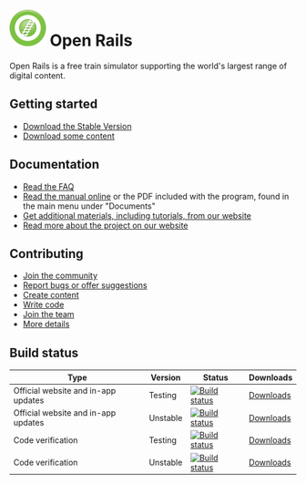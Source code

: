 # ![](../Source/Documentation/Manual/images/or_logo.png) Open Rails

Open Rails is a free train simulator supporting the world's largest range of digital content.

## Getting started

* [Download the Stable Version](http://www.openrails.org/download/program/?utm_campaign=documentation&utm_source=readme&utm_medium=referral)
* [Download some content](http://www.openrails.org/download/content/?utm_campaign=documentation&utm_source=readme&utm_medium=referral)

## Documentation

* [Read the FAQ](http://www.openrails.org/learn/faq/?utm_campaign=documentation&utm_source=readme&utm_medium=referral)
* [Read the manual online](https://open-rails.readthedocs.io/en/1.3.1/) or the PDF included with the program, found in the main menu under "Documents"
* [Get additional materials, including tutorials, from our website](http://www.openrails.org/learn/manual-and-tutorials/?utm_campaign=documentation&utm_source=readme&utm_medium=referral)
* [Read more about the project on our website](http://www.openrails.org/discover/open-rails/?utm_campaign=documentation&utm_source=readme&utm_medium=referral)

## Contributing

* [Join the community](http://www.openrails.org/share/community/?utm_campaign=documentation&utm_source=readme&utm_medium=referral)
* [Report bugs or offer suggestions](http://www.openrails.org/contribute/reporting-bugs/?utm_campaign=documentation&utm_source=readme&utm_medium=referral)
* [Create content](http://www.openrails.org/contribute/building-models/?utm_campaign=documentation&utm_source=readme&utm_medium=referral)
* [Write code](http://www.openrails.org/contribute/developing-code/?utm_campaign=documentation&utm_source=readme&utm_medium=referral)
* [Join the team](http://www.openrails.org/contribute/joining-the-team/?utm_campaign=documentation&utm_source=readme&utm_medium=referral)
* [More details](Contributing.md)

## Build status

Type | Version  | Status | Downloads
-- | -- | -- | --
Official website and in-app updates | Testing  | [![Build status](https://james-ross.co.uk/projects/or/testing/ci_status.svg)](https://james-ross.co.uk/projects/or/testing/ci_log.txt) | [Downloads](http://www.openrails.org/download/program/?utm_campaign=documentation&utm_source=readme&utm_medium=referral)
Official website and in-app updates | Unstable | [![Build status](https://james-ross.co.uk/projects/or/ci_status.svg)](https://james-ross.co.uk/projects/or/ci_log.txt) | [Downloads](https://james-ross.co.uk/projects/or/builds?utm_campaign=documentation&utm_source=readme&utm_medium=referral)
Code verification | Testing  | [![Build status](https://ci.appveyor.com/api/projects/status/37hhwwna5809xyhl/branch/master?svg=true)](https://ci.appveyor.com/project/openrails/openrails/branch/master) | [Downloads](https://ci.appveyor.com/project/openrails/openrails/branch/master/artifacts)
Code verification | Unstable | [![Build status](https://ci.appveyor.com/api/projects/status/37hhwwna5809xyhl/branch/unstable?svg=true)](https://ci.appveyor.com/project/openrails/openrails/branch/unstable) | [Downloads](https://ci.appveyor.com/project/openrails/openrails/branch/unstable/artifacts)
